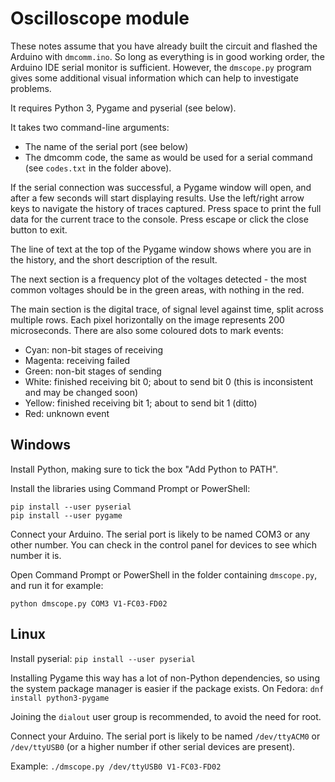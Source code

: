 # Oscilloscope module

These notes assume that you have already built the circuit and flashed the Arduino with `dmcomm.ino`. So long as everything is in good working order, the Arduino IDE serial monitor is sufficient. However, the `dmscope.py` program gives some additional visual information which can help to investigate problems.

It requires Python 3, Pygame and pyserial (see below).

It takes two command-line arguments:

* The name of the serial port (see below)
* The dmcomm code, the same as would be used for a serial command (see `codes.txt` in the folder above).

If the serial connection was successful, a Pygame window will open, and after a few seconds will start displaying results. Use the left/right arrow keys to navigate the history of traces captured. Press space to print the full data for the current trace to the console. Press escape or click the close button to exit.

The line of text at the top of the Pygame window shows where you are in the history, and the short description of the result.

The next section is a frequency plot of the voltages detected - the most common voltages should be in the green areas, with nothing in the red.

The main section is the digital trace, of signal level against time, split across multiple rows. Each pixel horizontally on the image represents 200 microseconds. There are also some coloured dots to mark events:

* Cyan: non-bit stages of receiving
* Magenta: receiving failed
* Green: non-bit stages of sending
* White: finished receiving bit 0; about to send bit 0 (this is inconsistent and may be changed soon)
* Yellow: finished receiving bit 1; about to send bit 1 (ditto)
* Red: unknown event

## Windows

Install Python, making sure to tick the box "Add Python to PATH".

Install the libraries using Command Prompt or PowerShell:

```
pip install --user pyserial
pip install --user pygame
```

Connect your Arduino. The serial port is likely to be named COM3 or any other number. You can check in the control panel for devices to see which number it is.

Open Command Prompt or PowerShell in the folder containing `dmscope.py`, and run it for example:

`python dmscope.py COM3 V1-FC03-FD02`

## Linux

Install pyserial: `pip install --user pyserial`

Installing Pygame this way has a lot of non-Python dependencies, so using the system package manager is easier if the package exists. On Fedora: `dnf install python3-pygame`

Joining the `dialout` user group is recommended, to avoid the need for root.

Connect your Arduino. The serial port is likely to be named `/dev/ttyACM0` or `/dev/ttyUSB0` (or a higher number if other serial devices are present).

Example: `./dmscope.py /dev/ttyUSB0 V1-FC03-FD02`

